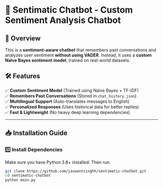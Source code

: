 # 🧠 Sentimatic Chatbot - Custom Sentiment Analysis Chatbot

## 🚀 Overview
This is a **sentiment-aware chatbot** that remembers past conversations and analyzes user sentiment **without using VADER**. Instead, it uses a **custom Naïve Bayes sentiment model**, trained on real-world datasets.

## 🛠 Features
✅ **Custom Sentiment Model** (Trained using Naïve Bayes + TF-IDF)  
✅ **Remembers Past Conversations** (Stored in `chat_history.json`)  
✅ **Multilingual Support** (Auto-translates messages to English)  
✅ **Personalized Responses** (Uses historical data for better replies)  
✅ **Fast & Lightweight** (No heavy deep learning dependencies)  

---

## 📥 Installation Guide

### **1️⃣ Install Dependencies**
Make sure you have Python 3.8+ installed. Then run:

```bash
git clone https://github.com/jaswantsinghh/sentimatic-chatbot.git
cd sentimatic-chatbot
python main.py

